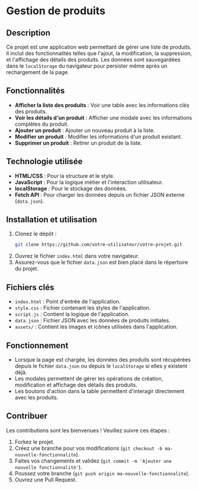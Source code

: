 # Gestion de produits

## Description
Ce projet est une application web permettant de gérer une liste de produits. Il inclut des fonctionnalités telles que l'ajout, la modification, la suppression, et l'affichage des détails des produits. Les données sont sauvegardées dans le `localStorage` du navigateur pour persister même après un rechargement de la page.

## Fonctionnalités
- **Afficher la liste des produits** : Voir une table avec les informations clés des produits.
- **Voir les détails d'un produit** : Afficher une modale avec les informations complètes du produit.
- **Ajouter un produit** : Ajouter un nouveau produit à la liste.
- **Modifier un produit** : Modifier les informations d'un produit existant.
- **Supprimer un produit** : Retirer un produit de la liste.

## Technologie utilisée
- **HTML/CSS** : Pour la structure et le style.
- **JavaScript** : Pour la logique métier et l'interaction utilisateur.
- **localStorage** : Pour le stockage des données.
- **Fetch API** : Pour charger les données depuis un fichier JSON externe (`data.json`).

## Installation et utilisation
1. Clonez le dépôt :
    ```bash
    git clone https://github.com/votre-utilisateur/votre-projet.git
    ```
2. Ouvrez le fichier `index.html` dans votre navigateur.
3. Assurez-vous que le fichier `data.json` est bien placé dans le répertoire du projet.

## Fichiers clés
- `index.html` : Point d'entrée de l'application.
- `style.css` : Fichier contenant les styles de l'application.
- `script.js` : Contient la logique de l'application.
- `data.json` : Fichier JSON avec les données de produits initiales.
- `assets/` : Contient les images et icônes utilisées dans l'application.

## Fonctionnement
- Lorsque la page est chargée, les données des produits sont récupérées depuis le fichier `data.json` ou depuis le `localStorage` si elles y existent déjà.
- Les modales permettent de gérer les opérations de création, modification et affichage des détails des produits.
- Les boutons d'action dans la table permettent d'interagir directement avec les produits.

## Contribuer
Les contributions sont les bienvenues ! Veuillez suivre ces étapes :
1. Forkez le projet.
2. Créez une branche pour vos modifications (`git checkout -b ma-nouvelle-fonctionnalite`).
3. Faites vos changements et validez (`git commit -m 'Ajouter une nouvelle fonctionnalité'`).
4. Poussez votre branche (`git push origin ma-nouvelle-fonctionnalite`).
5. Ouvrez une Pull Request.


